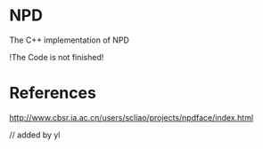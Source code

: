 # NPD

The C++ implementation of NPD

!The Code is not finished!

# References

http://www.cbsr.ia.ac.cn/users/scliao/projects/npdface/index.html


// added by yl

